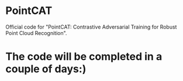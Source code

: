 # PointCAT
Official code for "PointCAT: Contrastive Adversarial Training for Robust Point Cloud Recognition".

# The code will be completed in a couple of days:)
